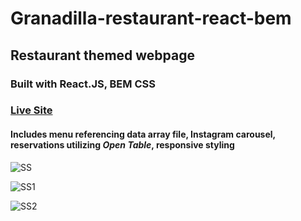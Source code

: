 # Granadilla-restaurant-react-bem
## Restaurant themed webpage 
### Built with React.JS, BEM CSS

### [Live Site](http://granadilla.greysonnn.com/)

#### Includes menu referencing data array file, Instagram carousel, reservations utilizing *Open Table*, responsive styling 
   
   
   
![SS](https://user-images.githubusercontent.com/25331809/154829794-f6a7c96c-6ca9-46bc-815e-e67912e1c1e8.PNG)

   
   
   
   
![SS1](https://user-images.githubusercontent.com/25331809/154829693-2dad024c-0fb7-4147-b4c0-3832efb22153.png)
   
   
   
   
![SS2](https://user-images.githubusercontent.com/25331809/154829698-9b9b516f-3505-420c-91d0-813646b7aaea.png)
